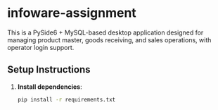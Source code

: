 # infoware-assignment

This is a PySide6 + MySQL-based desktop application designed for managing product master, goods receiving, and sales operations, with operator login support.

## Setup Instructions

1. **Install dependencies**:
   ```bash
   pip install -r requirements.txt
